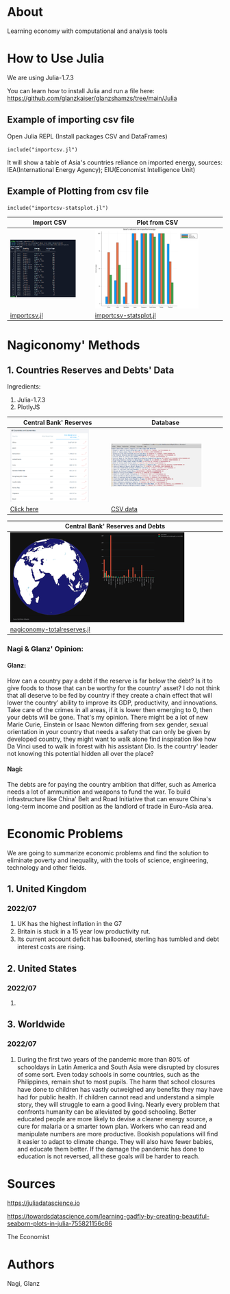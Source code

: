 # About
Learning economy with computational and analysis tools 

# How to Use Julia
We are using Julia-1.7.3

You can learn how to install Julia and run a file here:
https://github.com/glanzkaiser/glanzshamzs/tree/main/Julia

## Example of importing csv file
Open Julia REPL (Install packages CSV and DataFrames)

```
include("importcsv.jl")
```
It will show a table of Asia's countries reliance on imported energy, sources: IEA(International Energy Agency); EIU(Economist Intelligence Unit)

## Example of Plotting from csv file

```
include("importcsv-statsplot.jl")
```

| Import CSV | Plot from CSV | 
| ------------- | ------------- | 
| <img src="https://github.com/glanzkaiser/glanzshamzs/blob/main/Julia/images/nagiconomy-julia1.png" width="83%"> | <img src="https://github.com/glanzkaiser/glanzshamzs/blob/main/Julia/images/nagiconomy-julia2.png" width="83%"> | 
| <a href="https://github.com/glanzkaiser/glanzshamzs/blob/main/Nagiconomy/Julia/importcsv.jl">importcsv.jl</a> | <a href="https://github.com/glanzkaiser/glanzshamzs/blob/main/Nagiconomy/Julia/importcsv-statsplot.jl">importcsv-statsplot.jl</a> | 


# Nagiconomy' Methods

## 1. Countries Reserves and Debts' Data
Ingredients:
1. Julia-1.7.3
2. PlotlyJS

| Central Bank' Reserves | Database | 
| ------------- | ------------- | 
| <img src="https://github.com/glanzkaiser/glanzshamzs/blob/main/Julia/images/nagiconomy-julia3.png" width="83%"> | <img src="https://github.com/glanzkaiser/glanzshamzs/blob/main/Julia/images/nagiconomy-julia4.png" width="83%"> | 
| <a href="https://data.worldbank.org/indicator/FI.RES.TOTL.CD">Click here</a> | <a href="https://github.com/glanzkaiser/glanzshamzs/blob/main/Nagiconomy/Julia/totalreserveswithgold_db.csv">CSV data</a> | 

| Central Bank' Reserves and Debts |
| ------------- | 
| <img src="https://github.com/glanzkaiser/glanzshamzs/blob/main/Julia/images/nagiconomy-julia6.png" width="83%"> | 
| <a href="https://github.com/glanzkaiser/glanzshamzs/blob/main/Nagiconomy/Julia/nagiconomy-totalreserves.jl">nagiconomy-totalreserves.jl</a> | 

### Nagi & Glanz' Opinion:

#### Glanz: 
How can a country pay a debt if the reserve is far below the debt? Is it to give foods to those that can be worthy for the country' asset? I do not think that all deserve to be fed by country if they create a chain effect that will lower the country' ability to improve its GDP, productivity, and innovations. Take care of the crimes in all areas, if it is lower then emerging to 0, then your debts will be gone. That's my opinion. There might be a lot of new Marie Curie, Einstein or Isaac Newton differing from sex gender, sexual orientation in your country that needs a safety that can only be given by developed country, they might want to walk alone find inspiration like how Da Vinci used to walk in forest with his assistant Dio. Is the country' leader not knowing this potential hidden all over the place?

#### Nagi: 
The debts are for paying the country ambition that differ, such as America needs a lot of ammunition and weapons to fund the war. To build infrastructure like China' Belt and Road Initiative that can ensure China's long-term income and position as the landlord of trade in Euro-Asia area.


# Economic Problems
We are going to summarize economic problems and find the solution to eliminate poverty and inequality, with the tools of science, engineering, technology and other fields.

## 1. United Kingdom
### 2022/07
1. UK has the highest inﬂation in the G7
2. Britain is stuck in a 15 year low productivity rut. 
3. Its current account deﬁcit has ballooned, sterling has tumbled and debt interest costs are rising. 

## 2. United States
### 2022/07
1. 

## 3. Worldwide
### 2022/07
1. During the ﬁrst two years of the pandemic more than 80% of schooldays in Latin America and South Asia were disrupted by closures of some sort. Even today schools in some countries, such as the Philippines, remain shut to most pupils. The harm that school closures have done to children has vastly outweighed any beneﬁts they may have had for public health.  If children cannot read and understand a simple story, they will struggle to earn a good living. Nearly every problem that confronts humanity can be alleviated by good schooling. Better educated people are more likely to devise a cleaner energy source, a cure for malaria or a smarter town plan. Workers who can read and manipulate numbers are more productive. Bookish populations will ﬁnd it easier to adapt to climate change. They will also have fewer babies, and educate them better. If the damage the pandemic has done to education is not reversed, all these goals will be harder to reach.

# Sources
https://juliadatascience.io

https://towardsdatascience.com/learning-gadfly-by-creating-beautiful-seaborn-plots-in-julia-755821156c86

The Economist

# Authors
Nagi, Glanz

